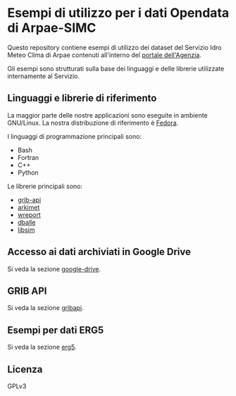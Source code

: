 # Esempi di utilizzo per i dati Opendata di Arpae-SIMC


Questo repository contiene esempi di utilizzo dei dataset del Servizio Idro
Meteo Clima di Arpae contenuti all'interno del [portale
dell'Agenzia](https://dati.arpae.it).

Gli esempi sono strutturati sulla base dei linguaggi e delle librerie
utilizzate internamente al Servizio.

## Linguaggi e librerie di riferimento

La maggior parte delle nostre applicazioni sono eseguite in ambiente GNU/Linux.
La nostra distribuzione di riferimento è [Fedora](https://getfedora.org/).

I linguaggi di programmazione principali sono:

* Bash
* Fortran
* C++
* Python

Le librerie principali sono:

* [grib-api](https://software.ecmwf.int/wiki/display/GRIB/Home)
* [arkimet](https://github.com/ARPA-SIMC/arkimet/)
* [wreport](https://github.com/ARPA-SIMC/wreport/)
* [dballe](https://github.com/ARPA-SIMC/dballe/)
* [libsim](https://github.com/ARPA-SIMC/libsim/)


## Accesso ai dati archiviati in Google Drive

Si veda la sezione [google-drive](google-drive/README.md).


## GRIB API

Si veda la sezione [gribapi](gribapi/README.md).


## Esempi per dati ERG5

Si veda la sezione [erg5](erg5/README.md).

## Licenza

GPLv3
